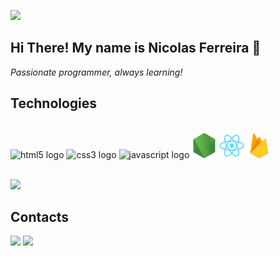 ![](https://komarev.com/ghpvc/?username=nicolasferleite&color=yellow&style=flat&label=PROFILE+VIEWS&abbreviated=true)

<h2>Hi There! My name is Nicolas Ferreira 👋</h2>
<i>Passionate programmer, always learning!</i>

<h2>Technologies</h2>
<div valign="top"><br>
  <img src="https://cdn.jsdelivr.net/gh/devicons/devicon/icons/html5/html5-original.svg" height="40" alt="html5 logo"  />
  <img src="https://cdn.jsdelivr.net/gh/devicons/devicon/icons/css3/css3-original.svg" height="40" alt="css3 logo"  />
  <img src="https://cdn.jsdelivr.net/gh/devicons/devicon/icons/javascript/javascript-original.svg" height="40" alt="javascript logo"  />
  <img src="https://github.com/devicons/devicon/blob/master/icons/nodejs/nodejs-original.svg" height="40" alt="nodejs logo"  />
  <img src="https://raw.githubusercontent.com/devicons/devicon/master/icons/react/react-original.svg" height="40" width="40 alt="React">
  <img src="https://raw.githubusercontent.com/devicons/devicon/master/icons/firebase/firebase-original.svg" height="40" width="40 alt="Firebase">
</div><br>

![](https://github-readme-stats.vercel.app/api/top-langs/?username=nicolasferleite&theme=dark&hide_border=false&include_all_commits=false&count_private=false&layout=compact)

<div> 
    <h2> Contacts </h2>
    <a href = "nicolasferreiraleite@gmail.com"><img loading="lazy" src="https://img.shields.io/badge/Gmail-D14836?style=for-the-badge&logo=gmail&logoColor=white" target="_blank"></a>
    <a href="https://www.linkedin.com/in/nicolasferleite/" target="_blank"><img loading="lazy" src="https://img.shields.io/badge/-LinkedIn-%230077B5?style=for-the-badge&logo=linkedin&logoColor=white" target="_blank"></a> 
</div>

<!-- Proudly created with GPRM ( https://gprm.itsvg.in ) -->
